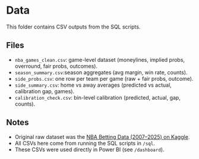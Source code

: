 # Data

This folder contains CSV outputs from the SQL scripts.  

## Files
- `nba_games_clean.csv`: game-level dataset (moneylines, implied probs, overround, fair probs, outcomes).  
- `season_summary.csv`:season aggregates (avg margin, win rate, counts).  
- `side_probs.csv`: one row per team per game (raw + fair probs, outcome).  
- `side_summary.csv`: home vs away averages (predicted vs actual, calibration gap, games).  
- `calibration_check.csv`: bin-level calibration (predicted, actual, gap, counts).  

## Notes
- Original raw dataset was the [NBA Betting Data (2007–2025) on Kaggle](https://www.kaggle.com/).  
- All CSVs here come from running the SQL scripts in `/sql`.  
- These CSVs were used directly in Power BI (see `/dashboard`). 
